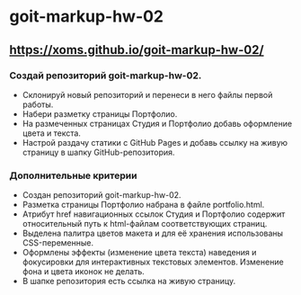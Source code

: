 # goit-markup-hw-02
## https://xoms.github.io/goit-markup-hw-02/

### Создай репозиторий goit-markup-hw-02.
- Склонируй новый репозиторий и перенеси в него файлы первой работы.
- Набери разметку страницы Портфолио.
- На размеченных страницах Студия и Портфолио добавь оформление цвета и текста.
- Настрой раздачу статики с GitHub Pages и добавь ссылку на живую страницу в шапку GitHub-репозитория.

### Дополнительные критерии
- Создан репозиторий goit-markup-hw-02.
- Разметка страницы Портфолио набрана в файле portfolio.html.
- Атрибут href навигационных ссылок Студия и Портфолио содержит относительный путь к html-файлам соответствующих страниц.
- Выделена палитра цветов макета и для её хранения использованы CSS-переменные.
- Оформлены эффекты (изменение цвета текста) наведения и фокусировки для интерактивных текстовых элементов. Изменение фона и цвета иконок не делать.
- В шапке репозитория есть ссылка на живую страницу.
